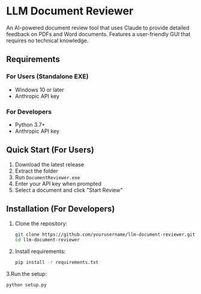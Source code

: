 # LLM Document Reviewer

An AI-powered document review tool that uses Claude to provide detailed feedback on PDFs and Word documents. Features a user-friendly GUI that requires no technical knowledge.

## Requirements

### For Users (Standalone EXE)
- Windows 10 or later
- Anthropic API key

### For Developers
- Python 3.7+
- Anthropic API key

## Quick Start (For Users)

1. Download the latest release
2. Extract the folder
3. Run `DocumentReviewer.exe`
4. Enter your API key when prompted
5. Select a document and click "Start Review"

## Installation (For Developers)

1. Clone the repository:
   ```bash
   git clone https://github.com/yourusername/llm-document-reviewer.git
   cd llm-document-reviewer

2. Install requirements:
   ```bash
   pip install -r requirements.txt

3.Run the setup:
   ```bash
   python setup.py
